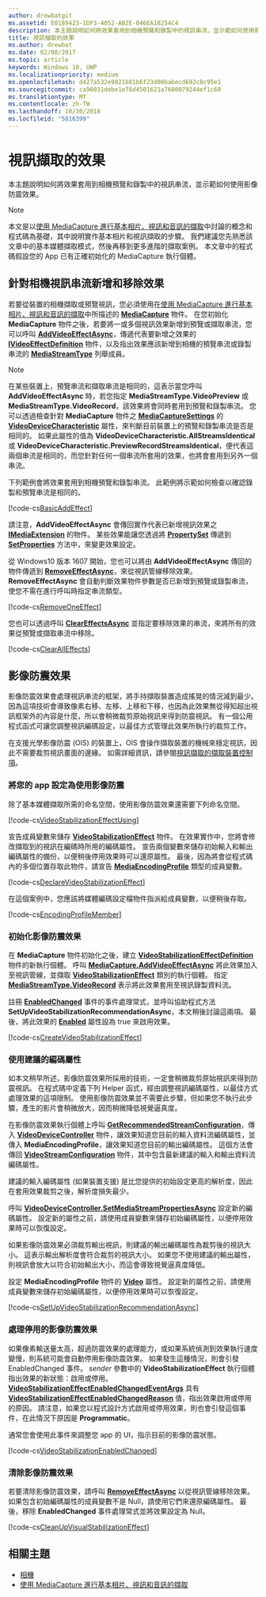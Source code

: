 ```yaml
---
author: drewbatgit
ms.assetid: E0189423-1DF3-4052-AB2E-846EA18254C4
description: 本主題說明如何將效果套用到相機預覽和錄製中的視訊串流，並示範如何使用影像防震效果。
title: 視訊擷取的效果
ms.author: drewbat
ms.date: 02/08/2017
ms.topic: article
keywords: Windows 10, UWP
ms.localizationpriority: medium
ms.openlocfilehash: d427a532e9821b81b6f23d08babecd692c8c95e1
ms.sourcegitcommit: ca96031debe1e76d4501621a7680079244ef1c60
ms.translationtype: MT
ms.contentlocale: zh-TW
ms.lasthandoff: 10/30/2018
ms.locfileid: "5816399"
---
```

# <a name="effects-for-video-capture"></a>視訊擷取的效果


本主題說明如何將效果套用到相機預覽和錄製中的視訊串流，並示範如何使用影像防震效果。

> [!NOTE] 
> 本文是以[使用 MediaCapture 進行基本相片、視訊和音訊的擷取](basic-photo-video-and-audio-capture-with-MediaCapture.md)中討論的概念和程式碼為基礎，其中說明實作基本相片和視訊擷取的步驟。 我們建議您先熟悉該文章中的基本媒體擷取模式，然後再移到更多進階的擷取案例。 本文章中的程式碼假設您的 App 已有正確初始化的 MediaCapture 執行個體。

## <a name="adding-and-removing-effects-from-the-camera-video-stream"></a>針對相機視訊串流新增和移除效果
若要從裝置的相機擷取或預覽視訊，您必須使用在[使用 MediaCapture 進行基本相片、視訊和音訊的擷取](basic-photo-video-and-audio-capture-with-MediaCapture.md)中所描述的 [**MediaCapture**](https://msdn.microsoft.com/library/windows/apps/Windows.Media.Capture.MediaCapture) 物件。 在您初始化 **MediaCapture** 物件之後，若要將一或多個視訊效果新增到預覽或擷取串流，您可以呼叫 [**AddVideoEffectAsync**](https://msdn.microsoft.com/library/windows/apps/dn878035)，傳遞代表要新增之效果的 [**IVideoEffectDefinition**](https://msdn.microsoft.com/library/windows/apps/Windows.Media.Effects.IVideoEffectDefinition) 物件，以及指出效果應該新增到相機的預覽串流或錄製串流的 [**MediaStreamType**](https://msdn.microsoft.com/library/windows/apps/Windows.Media.Capture.MediaStreamType) 列舉成員。

> [!NOTE]
> 在某些裝置上，預覽串流和擷取串流是相同的，這表示當您呼叫 **AddVideoEffectAsync** 時，若您指定 **MediaStreamType.VideoPreview** 或 **MediaStreamType.VideoRecord**，該效果將會同時套用到預覽和錄製串流。 您可以透過檢查針對 **MediaCapture** 物件之 [**MediaCaptureSettings**](https://msdn.microsoft.com/library/windows/apps/Windows.Media.Capture.MediaCapture.MediaCaptureSettings) 的 [**VideoDeviceCharacteristic**](https://msdn.microsoft.com/library/windows/apps/Windows.Media.Capture.MediaCaptureSettings.VideoDeviceCharacteristic) 屬性，來判斷目前裝置上的預覽和錄製串流是否是相同的。 如果此屬性的值為 **VideoDeviceCharacteristic.AllStreamsIdentical** 或 **VideoDeviceCharacteristic.PreviewRecordStreamsIdentical**，便代表這兩個串流是相同的，而您針對任何一個串流所套用的效果，也將會套用到另外一個串流。

下列範例會將效果套用到相機預覽和錄製串流。 此範例將示範如何檢查以確認錄製和預覽串流是相同的。

[!code-cs[BasicAddEffect](./code/SimpleCameraPreview_Win10/cs/MainPage.Effects.xaml.cs#SnippetBasicAddEffect)]

請注意，**AddVideoEffectAsync** 會傳回實作代表已新增視訊效果之 [**IMediaExtension**](https://msdn.microsoft.com/library/windows/apps/Windows.Media.IMediaExtension) 的物件。 某些效果能讓您透過將 [**PropertySet**](https://msdn.microsoft.com/library/windows/apps/Windows.Foundation.Collections.PropertySet) 傳遞到 [**SetProperties**](https://msdn.microsoft.com/library/windows/apps/br240986) 方法中，來變更效果設定。

從 Windows10 版本 1607 開始，您也可以將由 **AddVideoEffectAsync** 傳回的物件傳遞到 [**RemoveEffectAsync**](https://msdn.microsoft.com/library/windows/apps/mt667957)，來從視訊管線移除效果。 **RemoveEffectAsync** 會自動判斷效果物件參數是否已新增到預覽或錄製串流，使您不需在進行呼叫時指定串流類型。

[!code-cs[RemoveOneEffect](./code/SimpleCameraPreview_Win10/cs/MainPage.Effects.xaml.cs#SnippetRemoveOneEffect)]

您也可以透過呼叫 [**ClearEffectsAsync**](https://msdn.microsoft.com/library/windows/apps/br226592) 並指定要移除效果的串流，來將所有的效果從預覽或擷取串流中移除。

[!code-cs[ClearAllEffects](./code/SimpleCameraPreview_Win10/cs/MainPage.Effects.xaml.cs#SnippetClearAllEffects)]

## <a name="video-stabilization-effect"></a>影像防震效果

影像防震效果會處理視訊串流的框架，將手持擷取裝置造成搖晃的情況減到最少。 因為這項技術會導致像素右移、左移、上移和下移，也因為此效果無從得知超出視訊框架外的內容是什麼，所以會稍微裁剪原始視訊來得到防震視訊。 有一個公用程式函式可讓您調整視訊編碼設定，以最佳方式管理此效果所執行的裁剪工作。

在支援光學影像防震 (OIS) 的裝置上，OIS 會操作擷取裝置的機械來穩定視訊，因此不需要裁剪視訊畫面的邊緣。 如需詳細資訊，請參閱[視訊擷取的擷取裝置控制項](capture-device-controls-for-video-capture.md)。

### <a name="set-up-your-app-to-use-video-stabilization"></a>將您的 app 設定為使用影像防震

除了基本媒體擷取所需的命名空間，使用影像防震效果還需要下列命名空間。

[!code-cs[VideoStabilizationEffectUsing](./code/SimpleCameraPreview_Win10/cs/MainPage.Effects.xaml.cs#SnippetVideoStabilizationEffectUsing)]

宣告成員變數來儲存 [**VideoStabilizationEffect**](https://msdn.microsoft.com/library/windows/apps/dn926760) 物件。 在效果實作中，您將會修改擷取到的視訊在編碼時所用的編碼屬性。 宣告兩個變數來儲存初始輸入和輸出編碼屬性的備份，以便稍後停用效果時可以還原屬性。 最後，因為將會從程式碼內的多個位置存取此物件，請宣告 [**MediaEncodingProfile**](https://msdn.microsoft.com/library/windows/apps/hh701026) 類型的成員變數。

[!code-cs[DeclareVideoStabilizationEffect](./code/SimpleCameraPreview_Win10/cs/MainPage.Effects.xaml.cs#SnippetDeclareVideoStabilizationEffect)]

在這個案例中，您應該將媒體編碼設定檔物件指派給成員變數，以便稍後存取。

[!code-cs[EncodingProfileMember](./code/SimpleCameraPreview_Win10/cs/MainPage.Effects.xaml.cs#SnippetEncodingProfileMember)]

### <a name="initialize-the-video-stabilization-effect"></a>初始化影像防震效果

在 **MediaCapture** 物件初始化之後，建立 [**VideoStabilizationEffectDefinition**](https://msdn.microsoft.com/library/windows/apps/dn926762) 物件的新執行個體。 呼叫 [**MediaCapture.AddVideoEffectAsync**](https://msdn.microsoft.com/library/windows/apps/dn878035) 將此效果加入至視訊管線，並擷取 [**VideoStabilizationEffect**](https://msdn.microsoft.com/library/windows/apps/dn926760) 類別的執行個體。 指定 [**MediaStreamType.VideoRecord**](https://msdn.microsoft.com/library/windows/apps/br226640) 表示將此效果套用至視訊錄製資料流。

註冊 [**EnabledChanged**](https://msdn.microsoft.com/library/windows/apps/dn948982) 事件的事件處理常式，並呼叫協助程式方法 **SetUpVideoStabilizationRecommendationAsync**，本文稍後討論這兩項。 最後，將此效果的 [**Enabled**](https://msdn.microsoft.com/library/windows/apps/dn926775) 屬性設為 true 來啟用效果。

[!code-cs[CreateVideoStabilizationEffect](./code/SimpleCameraPreview_Win10/cs/MainPage.Effects.xaml.cs#SnippetCreateVideoStabilizationEffect)]

### <a name="use-recommended-encoding-properties"></a>使用建議的編碼屬性

如本文稍早所述，影像防震效果所採用的技術，一定會稍微裁剪原始視訊來得到防震視訊。 在程式碼中定義下列 Helper 函式，經由調整視訊編碼屬性，以最佳方式處理效果的這項限制。 使用影像防震效果並不需要此步驟，但如果您不執行此步驟，產生的影片會稍微放大，因而稍微降低視覺逼真度。

在影像防震效果執行個體上呼叫 [**GetRecommendedStreamConfiguration**](https://msdn.microsoft.com/library/windows/apps/dn948983)，傳入 [**VideoDeviceController**](https://msdn.microsoft.com/library/windows/apps/br226825) 物件，讓效果知道您目前的輸入資料流編碼屬性，並傳入 **MediaEncodingProfile**，讓效果知道您目前的輸出編碼屬性。 這個方法會傳回 [**VideoStreamConfiguration**](https://msdn.microsoft.com/library/windows/apps/dn926727) 物件，其中包含最新建議的輸入和輸出資料流編碼屬性。

建議的輸入編碼屬性 (如果裝置支援) 是比您提供的初始設定更高的解析度，因此在套用效果裁剪之後，解析度損失最少。

呼叫 [**VideoDeviceController.SetMediaStreamPropertiesAsync**](https://msdn.microsoft.com/library/windows/apps/hh700895) 設定新的編碼屬性。 設定新的屬性之前，請使用成員變數來儲存初始編碼屬性，以便停用效果時可以恢復設定。

如果影像防震效果必須裁剪輸出視訊，則建議的輸出編碼屬性為裁剪後的視訊大小。 這表示輸出解析度會符合裁剪的視訊大小。 如果您不使用建議的輸出屬性，則視訊會放大以符合初始輸出大小，而這會導致視覺逼真度降低。

設定 **MediaEncodingProfile** 物件的 [**Video**](https://msdn.microsoft.com/library/windows/apps/hh701124) 屬性。 設定新的屬性之前，請使用成員變數來儲存初始編碼屬性，以便停用效果時可以恢復設定。

[!code-cs[SetUpVideoStabilizationRecommendationAsync](./code/SimpleCameraPreview_Win10/cs/MainPage.Effects.xaml.cs#SnippetSetUpVideoStabilizationRecommendationAsync)]

### <a name="handle-the-video-stabilization-effect-being-disabled"></a>處理停用的影像防震效果

如果像素輸送量太高，超過防震效果的處理能力，或如果系統偵測到效果執行速度變慢，則系統可能會自動停用影像防震效果。 如果發生這種情況，則會引發 EnabledChanged 事件。 *sender* 參數中的 **VideoStabilizationEffect** 執行個體指出效果的新狀態：啟用或停用。 [**VideoStabilizationEffectEnabledChangedEventArgs**](https://msdn.microsoft.com/library/windows/apps/dn948979) 具有 [**VideoStabilizationEffectEnabledChangedReason**](https://msdn.microsoft.com/library/windows/apps/dn948981) 值，指出效果啟用或停用的原因。 請注意，如果您以程式設計方式啟用或停用效果，則也會引發這個事件，在此情況下原因是 **Programmatic**。

通常您會使用此事件來調整您 app 的 UI，指示目前的影像防震狀態。

[!code-cs[VideoStabilizationEnabledChanged](./code/SimpleCameraPreview_Win10/cs/MainPage.Effects.xaml.cs#SnippetVideoStabilizationEnabledChanged)]

### <a name="clean-up-the-video-stabilization-effect"></a>清除影像防震效果

若要清除影像防震效果，請呼叫 [**RemoveEffectAsync**](https://msdn.microsoft.com/library/windows/apps/mt667957) 以從視訊管線移除效果。 如果包含初始編碼屬性的成員變數不是 Null，請使用它們來還原編碼屬性。 最後，移除 **EnabledChanged** 事件處理常式並將效果設定為 Null。

[!code-cs[CleanUpVisualStabilizationEffect](./code/SimpleCameraPreview_Win10/cs/MainPage.Effects.xaml.cs#SnippetCleanUpVisualStabilizationEffect)]

## <a name="related-topics"></a>相關主題

* [相機](camera.md)
* [使用 MediaCapture 進行基本相片、視訊和音訊的擷取](basic-photo-video-and-audio-capture-with-MediaCapture.md)
 

 





